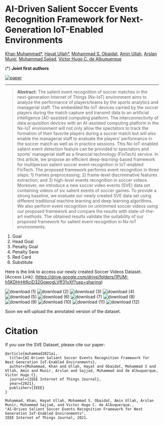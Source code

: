# AI-Driven Salient Soccer Events Recognition Framework for Next-Generation IoT-Enabled Environments
[Khan Muhammad*](https://scholar.google.com.pk/citations?user=k5oUZyQAAAAJ&hl=en),
[Hayat Ullah*](https://scholar.google.com.pk/citations?user=xnXPj0UAAAAJ&hl=en),
[Mohammad S. Obaidat](https://scholar.google.com.pk/citations?user=ZJs0JP8AAAAJ&hl=en),
[Amin Ullah](https://scholar.google.com.pk/citations?user=JCbmww8AAAAJ&hl=en),
[Arslan Munir](https://scholar.google.com.pk/citations?user=-P9waaQAAAAJ&hl=en),
[Muhammad Sajjad](https://scholar.google.com.pk/citations?user=E4-dElIAAAAJ&hl=en), 
[Victor Hugo C. de Albuquerque](https://scholar.google.com.pk/citations?user=meI2k88AAAAJ&hl=en) 

(*) **Joint first authors**

[![paper](https://img.shields.io/badge/IEEE|IoTJ-Paper-<COLOR>.svg)](https://ieeexplore.ieee.org/abstract/document/9530232)

<hr />

> **Abstract:**
>The salient event recognition of soccer matches in the next-generation Internet of Things (Nx-IoT) environment aims to analyze the performance of players/teams by the sports analytics and managerial staff. The embedded Nx-IoT devices carried by the soccer players during the match capture and transmit data to an artificial intelligence (AI)-assisted computing platform. The interconnectivity of data acquisition devices with an AI-assisted computing platform in the Nx-IoT environment will not only allow the spectators to track the formation of their favorite players during a soccer match but will also enable the managerial staff to evaluate the players’ performance in the soccer match as well as in practice sessions. This Nx-IoT-enabled salient event detection feature can be provided to spectators and sports’ managerial staff as a financial technology (FinTech) service. In this article, we propose an efficient deep-learning-based framework for multiperson salient soccer event recognition in IoT-enabled FinTech. The proposed framework performs event recognition in three steps: 1) frames preprocessing; 2) frame-level discriminative features extraction; and 3) high-level events recognition in soccer videos. Moreover, we introduce a new soccer video events (SVE) data set containing videos of six salient events of soccer games. To provide a strong baseline, we evaluate our newly created SVE data set using different traditional machine learning and deep learning algorithms. We also perform event recognition on untrimmed soccer videos using our proposed framework and compare the results with state-of-the-art methods. The obtained results validate the suitability of our proposed framework for salient event recognition in Nx-IoT environments.

1. Goal
2. Head Goal
3. Penalty Goal
4. Penalty Save
5. Red Card
6. Substitute

Here is the link to access our newly created Soccer Videos Dataset.
[Access Link]: (https://drive.google.com/drive/folders/1PUM-h5KDHrHt6ciD32GowogLVff31vXf?usp=sharing)

![download (1)](https://user-images.githubusercontent.com/36618567/177653161-0cb9668e-b23e-4c9f-b609-38dc4ae98d20.gif)
![download (2)](https://user-images.githubusercontent.com/36618567/177653179-f7ea953c-7b82-471a-aa38-17e350c1c479.gif)
![download (3)](https://user-images.githubusercontent.com/36618567/177653072-05093e70-1e62-415e-b540-fdd238eec44a.gif)
![download (4)](https://user-images.githubusercontent.com/36618567/177653195-b153c241-4e6d-42b0-8afa-c13348adf1b0.gif)
![download (5)](https://user-images.githubusercontent.com/36618567/177653209-b8846046-b2ac-4fdc-a98b-127de2c40f29.gif)
![download (6)](https://user-images.githubusercontent.com/36618567/177653220-d9395ce8-2817-4be7-be13-4a6442b2a3ca.gif)
![download (7)](https://user-images.githubusercontent.com/36618567/177653089-b51fc723-cd74-469b-bf1a-b08a56c5d96d.gif)
![download (8)](https://user-images.githubusercontent.com/36618567/177653230-65cea71e-9f2f-4fe2-b679-0af94402b482.gif)
![download (9)](https://user-images.githubusercontent.com/36618567/177653242-7ee95625-d2ec-40c4-bd0f-3ab632c1263b.gif)
![download (10)](https://user-images.githubusercontent.com/36618567/177653595-65a6b91a-ff27-44b5-81a1-8fdad3e974f2.gif)
![download (11)](https://user-images.githubusercontent.com/36618567/177653606-d691af32-df40-4847-a69f-50c887468e80.gif)
![download (12)](https://user-images.githubusercontent.com/36618567/177653611-f6bc24e4-b60c-4c52-b9de-5e4c8c0cfbb8.gif)


Soon we will upload the annotated version of the dataset. 

# Citation
If you use the SVE Dataset, please cite our paper:
```
@article{muhammad2021ai,
  title={AI-Driven Salient Soccer Events Recognition Framework for Next Generation IoT-Enabled Environments},
  author={Muhammad, Khan and Ullah, Hayat and Obaidat, Mohammad S and Ullah, Amin and Munir, Arslan and Sajjad, Muhammad and de Albuquerque, Victor Hugo C},
  journal={IEEE Internet of Things Journal},
  year={2021},
  publisher={IEEE}
}
```
```
Muhammad, Khan, Hayat Ullah, Mohammad S. Obaidat, Amin Ullah, Arslan Munir, Muhammad Sajjad, and Victor Hugo C. de Albuquerque., 
"AI-Driven Salient Soccer Events Recognition Framework for Next Generation IoT-Enabled Environments", 
IEEE Internet of Things Journal, 2021.
```


